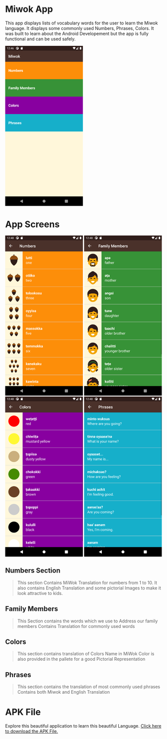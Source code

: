 Miwok App
===================================

This app displays lists of vocabulary words for the user to learn the Miwok language.
It displays some commonly used Numbers, Phrases, Colors.
It was built to learn about the Android Developement but the app is fully functional and can be used safely.

<img src = "https://github.com/vmbansal2001/MiWok/blob/master/App%20ScreenShots/Screenshot_1626290192.png" width = 250>

# App Screens

<div>
<img src = "https://github.com/vmbansal2001/MiWok/blob/master/App%20ScreenShots/Screenshot_1626290324.png" width = 250>
<img src = "https://github.com/vmbansal2001/MiWok/blob/master/App%20ScreenShots/Screenshot_1626290331.png" width = 250>
<img src = "https://github.com/vmbansal2001/MiWok/blob/master/App%20ScreenShots/Screenshot_1626290335.png" width = 250>
<img src = "https://github.com/vmbansal2001/MiWok/blob/master/App%20ScreenShots/Screenshot_1626290338.png" width = 250>
</div>

## Numbers Section
> This section Contains MiWok Translation for numbers from 1 to 10.
> It also contains English Translation and some pictorial Images to make it look attractive to kids.

## Family Members
> This Section contains the words which we use to Address our family members
> Contains Translation for commonly used words

## Colors
> This section contains translation of Colors Name in MiWok
> Color is also provided in the pallete for a good Pictorial Representation

## Phrases
> This section contains the translation of most commonly used phrases
> Contains both Miwok and English Translation

# APK File
Explore this beautiful application to learn this beautiful Language.
<a href = "https://github.com/vmbansal2001/MiWok/raw/master/MiWok%20APK.apk">Click here to download the APK File.</a>
